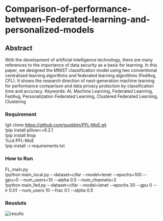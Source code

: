 # Comparison-of-performance-between-Federated-learning-and-personalized-models

## Abstract
With the development of artificial intelligence technology, there are many references to the importance of data security
as a basis for learning. In this paper, we designed the MNIST classification model using two conventional centralized
learning algorithms and federated learning algorithms (FedAvg, CFL). It shows the research direction of next-generation
machine learning for performance comparison and data privacy protection by classification time and accuracy.
Keywords: AI, Machine Learning, Federated Learning, FedAvg, Personalization Federated Learning, Clustered Federated
Learning, Clustering

### Requirement
!git clone https://github.com/guobbin/PFL-MoE.git </br> 
!pip install pillow==6.2.1 </br>
!pip install thop </br>
%cd PFL-MoE </br>
!pip install -r requirements.txt </br>

### How to Run
FL_main.py </br>
!python main_local.py --dataset=cifar --model=lenet --epochs=100 --gpu=0 --num_users=10 --alpha 0.5 --num_channels=3 </br>
!python main_fed.py --dataset=cifar --model=lenet --epochs 30 --gpu 0 --lr 0.01 --num_users 10 --frac 0.1 --alpha 0.5

### Reusluts
![results](https://user-images.githubusercontent.com/78933101/111041042-99bad680-8479-11eb-84ed-91bec604460d.png)
